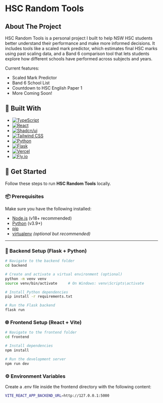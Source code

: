# HSC Random Tools

## About The Project

HSC Random Tools is a personal project I built to help NSW HSC students better understand their performance and make more informed decisions. It includes tools like a scaled mark predictor, which estimates final HSC marks using past scaling data, and a Band 6 comparison tool that lets students explore how different schools have performed across subjects and years.

Current features:
* Scaled Mark Predictor
* Band 6 School List
* Countdown to HSC English Paper 1
* More Coming Soon!

## 🔧 Built With
* [![TypeScript](https://img.shields.io/badge/TypeScript-3178C6?style=for-the-badge&logo=typescript&logoColor=white)](https://www.typescriptlang.org/)
* [![React](https://img.shields.io/badge/React-20232A?style=for-the-badge&logo=react&logoColor=61DAFB)](https://reactjs.org/)
* [![Shadcn/ui](https://img.shields.io/badge/Shadcn%2Fui-000000?style=for-the-badge&logo=tailwindcss&logoColor=white)](https://ui.shadcn.com/)
* [![Tailwind CSS](https://img.shields.io/badge/Tailwind_CSS-38B2AC?style=for-the-badge&logo=tailwind-css&logoColor=white)](https://tailwindcss.com/)
* [![Python](https://img.shields.io/badge/Python-3776AB?style=for-the-badge&logo=python&logoColor=white)](https://www.python.org/)
* [![Flask](https://img.shields.io/badge/Flask-000000?style=for-the-badge&logo=flask&logoColor=white)](https://flask.palletsprojects.com/)
* [![Vercel](https://img.shields.io/badge/Vercel-000000?style=for-the-badge&logo=vercel&logoColor=white)](https://vercel.com/)
* [![Fly.io](https://img.shields.io/badge/Fly.io-000000?style=for-the-badge&logo=flydotio&logoColor=white)](https://fly.io/)

## 🚀 Get Started

Follow these steps to run **HSC Random Tools** locally.

### 📦 Prerequisites

Make sure you have the following installed:

- [Node.js](https://nodejs.org/) (v18+ recommended)  
- [Python](https://www.python.org/downloads/) (v3.9+)  
- [pip](https://pip.pypa.io/en/stable/installation/)  
- [virtualenv](https://virtualenv.pypa.io/en/latest/installation.html) *(optional but recommended)*

---

### 🧠 Backend Setup (Flask + Python)

```bash
# Navigate to the backend folder
cd backend

# Create and activate a virtual environment (optional)
python -m venv venv
source venv/bin/activate     # On Windows: venv\Scripts\activate

# Install Python dependencies
pip install -r requirements.txt

# Run the Flask backend
flask run

```
### 🌐 Frontend Setup (React + Vite)
```bash
# Navigate to the frontend folder
cd frontend

# Install dependencies
npm install

# Run the development server
npm run dev
```

### ⚙️ Environment Variables
Create a .env file inside the frontend directory with the following content:
```bash
VITE_REACT_APP_BACKEND_URL=http://127.0.0.1:5000
```
